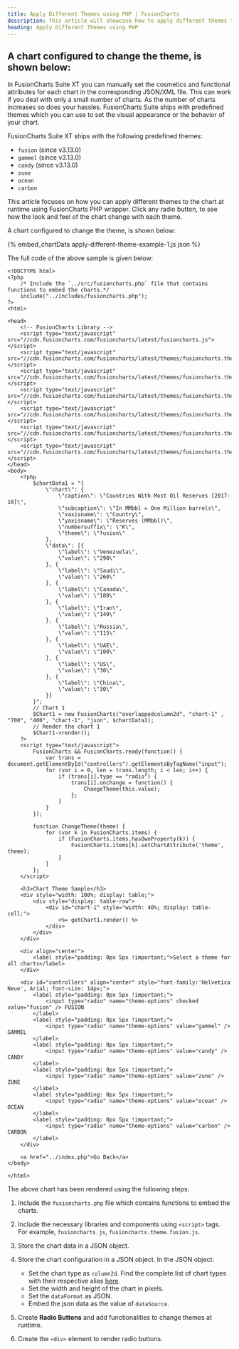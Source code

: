 ```yaml
---
title: Apply Different Themes using PHP | FusionCharts
description: This article will showcase how to apply different themes to the chart at runtime.
heading: Apply Different Themes using PHP
---
```


## A chart configured to change the theme, is shown below:

In FusionCharts Suite XT you can manually set the cosmetics and functional attributes for each chart in the corresponding JSON/XML file. This can work if you deal with only a small number of charts. As the number of charts increases so does your hassles. FusionCharts Suite ships with predefined themes which you can use to set the visual appearance or the behavior of your chart.

FusionCharts Suite XT ships with the following predefined themes:

* `fusion` (since v3.13.0)
* `gammel` (since v3.13.0)
* `candy` (since v3.13.0)
* `zune`
* `ocean`
* `carbon`

This article focuses on how you can apply different themes to the chart at runtime using FusionCharts PHP wrapper. Click any radio button, to see how the look and feel of the chart change with each theme.

A chart configured to change the theme, is shown below:

{% embed_chartData apply-different-theme-example-1.js json %}

The full code of the above sample is given below:

```
<!DOCTYPE html>
<?php
    /* Include the `../src/fusioncharts.php` file that contains functions to embed the charts.*/
    include("../includes/fusioncharts.php");
?>
<html>

<head>
    <!-- FusionCharts Library -->
    <script type="text/javascript" src="//cdn.fusioncharts.com/fusioncharts/latest/fusioncharts.js"></script>
    <script type="text/javascript" src="//cdn.fusioncharts.com/fusioncharts/latest/themes/fusioncharts.theme.fusion.js"></script>
    <script type="text/javascript" src="//cdn.fusioncharts.com/fusioncharts/latest/themes/fusioncharts.theme.gammel.js"></script>
    <script type="text/javascript" src="//cdn.fusioncharts.com/fusioncharts/latest/themes/fusioncharts.theme.candy.js"></script>
    <script type="text/javascript" src="//cdn.fusioncharts.com/fusioncharts/latest/themes/fusioncharts.theme.zune.js"></script>
    <script type="text/javascript" src="//cdn.fusioncharts.com/fusioncharts/latest/themes/fusioncharts.theme.ocean.js"></script>
    <script type="text/javascript" src="//cdn.fusioncharts.com/fusioncharts/latest/themes/fusioncharts.theme.carbon.js"></script>
</head>
<body>
    <?php
        $chartData1 = "{
            \"chart\": {  
                \"caption\": \"Countries With Most Oil Reserves [2017-18]\",
                \"subcaption\": \"In MMbbl = One Million barrels\",
                \"xaxisname\": \"Country\",
                \"yaxisname\": \"Reserves (MMbbl)\",
                \"numbersuffix\": \"K\",
                \"theme\": \"fusion\"
            },
            \"data\": [{
                \"label\": \"Venezuela\",
                \"value\": \"290\"
            }, {
                \"label\": \"Saudi\",
                \"value\": \"260\"
            }, {
                \"label\": \"Canada\",
                \"value\": \"180\"
            }, {
                \"label\": \"Iran\",
                \"value\": \"140\"
            }, {
                \"label\": \"Russia\",
                \"value\": \"115\"
            }, {
                \"label\": \"UAE\",
                \"value\": \"100\"
            }, {
                \"label\": \"US\",
                \"value\": \"30\"
            }, {
                \"label\": \"China\",
                \"value\": \"30\"
            }]
        }";
        // Chart 1
        $Chart1 = new FusionCharts("overlappedcolumn2d", "chart-1" , "700", "400", "chart-1", "json", $chartData1);
        // Render the chart 1
        $Chart1->render();
    ?>
    <script type="text/javascript">
        FusionCharts && FusionCharts.ready(function() {
            var trans = document.getElementById("controllers").getElementsByTagName("input");
            for (var i = 0, len = trans.length; i < len; i++) {
                if (trans[i].type == "radio") {
                    trans[i].onchange = function() {
                        ChangeTheme(this.value);
                    };
                }
            }
        });

        function ChangeTheme(theme) {
            for (var k in FusionCharts.items) {
                if (FusionCharts.items.hasOwnProperty(k)) {
                    FusionCharts.items[k].setChartAttribute('theme', theme);
                }
            }
        };
    </script>

    <h3>Chart Theme Sample</h3>
    <div style="width: 100%; display: table;">
        <div style="display: table-row">
            <div id="chart-1" style="width: 40%; display: table-cell;">
                <%= getChart1.render() %>
            </div>
        </div>
    </div>

    <div align="center">
        <label style="padding: 0px 5px !important;">Select a theme for all charts</label>
    </div>
    
    <div id="controllers" align="center" style="font-family:'Helvetica Neue', Arial; font-size: 14px;">
        <label style="padding: 0px 5px !important;">
            <input type="radio" name="theme-options" checked value="fusion" /> FUSION
        </label>
        <label style="padding: 0px 5px !important;">
            <input type="radio" name="theme-options" value="gammel" /> GAMMEL
        </label>
        <label style="padding: 0px 5px !important;">
            <input type="radio" name="theme-options" value="candy" /> CANDY
        </label>
        <label style="padding: 0px 5px !important;">
            <input type="radio" name="theme-options" value="zune" /> ZUNE
        </label>
        <label style="padding: 0px 5px !important;">
            <input type="radio" name="theme-options" value="ocean" /> OCEAN
        </label>
        <label style="padding: 0px 5px !important;">
            <input type="radio" name="theme-options" value="carbon" /> CARBON
        </label>
    </div>
    
    <a href="../index.php">Go Back</a>
</body>

</html>
```

The above chart has been rendered using the following steps:

1. Include the `fusioncharts.php` file which contains functions to embed the charts.

2. Include the necessary libraries and components using `<script>` tags. For example, `fusioncharts.js`, `fusioncharts.theme.fusion.js`.

3. Store the chart data in a JSON object.

4. Store the chart configuration in a JSON object. In the JSON object:
    * Set the chart type as `column2d`. Find the complete list of chart types with their respective alias [here](https://www.fusioncharts.com/dev/chart-guide/list-of-charts).
    * Set the width and height of the chart in pixels. 
    * Set the `dataFormat` as JSON.
    * Embed the json data as the value of `dataSource`.

5. Create **Radio Buttons** and add functionalities to change themes at runtime.

6. Create the `<div>` element to render radio buttons.
